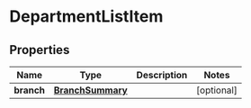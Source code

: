 
# DepartmentListItem

## Properties
Name | Type | Description | Notes
------------ | ------------- | ------------- | -------------
**branch** | [**BranchSummary**](BranchSummary.md) |  |  [optional]



